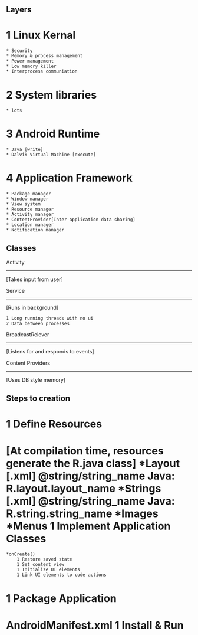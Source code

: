 Layers
---
1 Linux Kernal
===
	* Security
	* Memory & process management
	* Power management
	* Low memory killer
	* Interprocess communiation

2 System libraries
===
	* lots

3 Android Runtime
===
	* Java [write]
	* Dalvik Virtual Machine [execute]

4 Application Framework
===
	* Package manager
	* Window manager
	* View system
	* Resource manager
	* Activity manager
	* ContentProvider[Inter-application data sharing]
	* Location manager
	* Notification manager

Classes
---

Activity
***
[Takes input from user]

Service
***
[Runs in background]

	1 Long running threads with no ui
	2 Data between processes

BroadcastReiever
***
[Listens for and responds to events]

Content Providers
***
[Uses DB style memory]

Steps to creation
---
1 Define Resources
===
[At compilation time, resources generate the R.java class]
	*Layout [.xml] @string/string_name Java: R.layout.layout_name
	*Strings [.xml] @string/string_name Java: R.string.string_name
	*Images
	*Menus
1 Implement Application Classes
===
	*onCreate()
		1 Restore saved state
		1 Set content view
		1 Initialize UI elements
		1 Link UI elements to code actions
1 Package Application
===
AndroidManifest.xml
1 Install & Run
===
